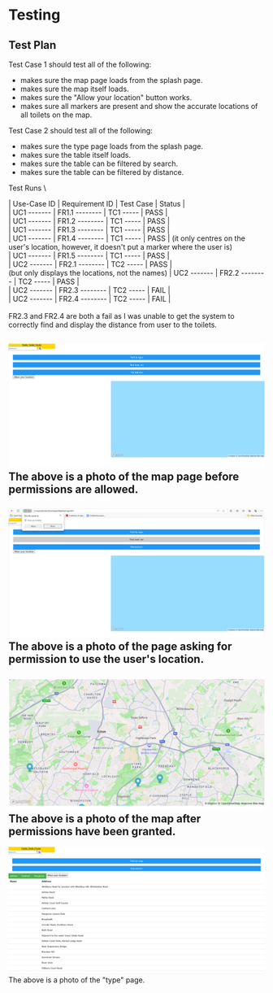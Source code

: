 # Testing

## Test Plan

Test Case 1 should test all of the following: <br>
- makes sure the map page loads from the splash page. <br>
- makes sure the map itself loads. <br>
- makes sure the "Allow your location" button works. <br>
- makes sure all markers are present and show the accurate locations of all toilets on the map. <br>

Test Case 2 should test all of the following: <br>
- makes sure the type page loads from the splash page. <br>
- makes sure the table itself loads. <br>
- makes sure the table can be filtered by search. <br>
- makes sure the table can be filtered by distance. <br>

Test Runs \

| Use-Case ID | Requirement ID | Test Case | Status | <br>
| UC1 ------- | FR1.1 -------- | TC1 ----- | PASS   | <br>
| UC1 ------- | FR1.2 -------- | TC1 ----- | PASS   | <br>
| UC1 ------- | FR1.3 -------- | TC1 ----- | PASS   | <br>
| UC1 ------- | FR1.4 -------- | TC1 ----- | PASS   | (it only centres on the user's location, however, it doesn't put a marker where the user is)<br>
| UC1 ------- | FR1.5 -------- | TC1 ----- | PASS   | <br>
| UC2 ------- | FR2.1 -------- | TC2 ----- | PASS   | <br> (but only displays the locations, not the names)
| UC2 ------- | FR2.2 -------- | TC2 ----- | PASS   | <br>
| UC2 ------- | FR2.3 -------- | TC2 ----- | FAIL    | <br>
| UC2 ------- | FR2.4 -------- | TC2 ----- | FAIL    | <br>
<br>
FR2.3 and FR2.4 are both a fail as I was unable to get the system to correctly find and display the distance from user to the toilets.<br>

![](images/testing1.1.png) <br>
The above is a photo of the map page before permissions are allowed.<br>
<br>
![](images/testing1.2.png) <br>
The above is a photo of the page asking for permission to use the user's location.<br>
<br>
![](images/testing1.3.png) <br>
The above is a photo of the map after permissions have been granted.
<br>
--------------------------------------
![](images/testing2.png) <br>
The above is a photo of the "type" page.
